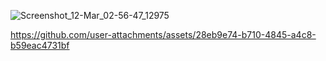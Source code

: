 ![Screenshot_12-Mar_02-56-47_12975](https://github.com/user-attachments/assets/87e7d10a-5cba-4742-909c-87f2508f5d01)



https://github.com/user-attachments/assets/28eb9e74-b710-4845-a4c8-b59eac4731bf

